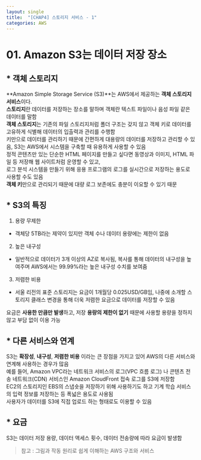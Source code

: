 ```yaml
---
layout: single
title:  "[CHAP4] 스토리지 서비스 - 1"
categories: AWS
---
```


# 01. Amazon S3는 데이터 저장 장소

## * 객체 스토리지  

**Amazon Simple Storage Service (S3)**는 AWS에서 제공하는 **객체 스토리지 서비스**이다.  
**스토리지**란 데이터를 저장하는 장소를 말하며 객체란 텍스트 파일이나 음성 파일 같은 데이터를 말함  
**객체 스토리지**는 기존의 파일 스토리지처럼 폴더 구조는 갖지 않고 객체 키로 데이터를 고유하게 식별해 데이터의 입출력과 관리를 수행함  
키만으로 데이터를 관리하기 때문에 간편하게 대용량의 데이터를 저장하고 관리할 수 있음, S3는 AWS에서 시스템을 구축할 때 유용하게 사용할 수 있음  
정적 콘텐츠만 있는 단순한 HTML 페이지를 만들고 싶다면 동영상과 이미지, HTML 파일 등 저장해 웹 사이트처럼 운영할 수 있고,  
로그 분석 시스템을 만들기 위해 응용 프로그램의 로그를 실시간으로 저장하는 용도로 사용할 수도 있음  
**객체 키**만으로 관리되기 때문에 대량 로그 보존에도 충분이 이요할 수 있기 때문  


## * S3의 특징

1. 용량 무제한
  - 객체당 5TB라는 제약이 있지만 객체 수나 데이터 용량에는 제한이 없음  

2. 높은 내구성
  - 일반적으로 데이터가 3개 이상의 AZ로 복사됨, 복사를 통해 데이터의 내구성을 높여주며 AWS에서는 99.99%라는 높은 내구성 수치를 보여줌  

3. 저렴한 비용
  - 서울 리전의 표준 스토리지는 요금이 1개월당 0.025USD/GB임, 나중에 소개할 스토리지 클래스 변경을 통해 더욱 저렴한 요금으로 데이터를 저장할 수 있음  

요금은 **사용한 만큼만 발생**하고, 저장 **용량의 제한이 없기** 때문에 사용할 용량을 정하지 않고 부담 없이 이용 가능  


## * 다른 서비스와 연계

S3는 **확장성**, **내구성**, **저렴한 비용** 이라는 큰 장점을 가지고 있어 AWS의 다른 서비스와 연계해 사용하는 경우가 많음  
예를 들어, Amazon VPC라는 네트워크 서비스의 로그(VPC 흐름 로그) 나 콘텐츠 전송 네트워크(CDN) 서비스인 Amazon CloudFront 접속 로그를 S3에 저장함  
EC2의 스토리지인 EBS의 스냅숏을 저장하기 위해 사용하기도 하고 기계 학습 서비스의 입력 정보를 저장하는 등 폭넓은 용도로 사용됨  
사용자가 데이터를 S3에 직접 업로드 하는 형태로도 이용할 수 있음  


## * 요금

S3는 데이터 저장 용량, 데이터 액세스 횟수, 데이터 전송량에 따라 요금이 발생함  


> 참고 : 그림과 작동 원리로 쉽게 이해하는 AWS 구조와 서비스